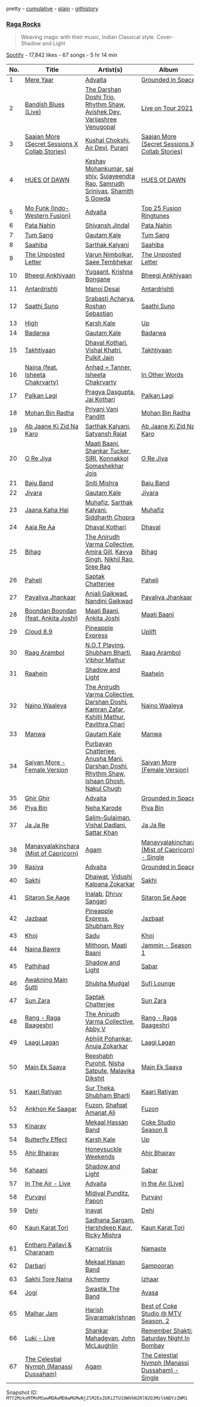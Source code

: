 pretty - [cumulative](/playlists/cumulative/37i9dQZF1DX8pmtpgsUtwS.md) - [plain](/playlists/plain/37i9dQZF1DX8pmtpgsUtwS) - [githistory](https://github.githistory.xyz/mackorone/spotify-playlist-archive/blob/main/playlists/plain/37i9dQZF1DX8pmtpgsUtwS)

### [Raga Rocks](https://open.spotify.com/playlist/37i9dQZF1DX8pmtpgsUtwS)

> Weaving magic with their music, Indian Classical style\. Cover\- Shadow and Light

[Spotify](https://open.spotify.com/user/spotify) - 17,842 likes - 67 songs - 5 hr 14 min

| No. | Title | Artist(s) | Album | Length |
|---|---|---|---|---|
| 1 | [Mere Yaar](https://open.spotify.com/track/1OUXH35gQqdsZzrdGEkqkN) | [Advaita](https://open.spotify.com/artist/4FMduZvsMYM69TKN3i0YRp) | [Grounded in Space](https://open.spotify.com/album/1yK7ntJYhALEey1VQTTrMw) | 3:45 |
| 2 | [Bandish Blues \(Live\)](https://open.spotify.com/track/3UAPWTHJrFE3WH5yGqiK9d) | [The Darshan Doshi Trio](https://open.spotify.com/artist/4cw437ehAoUfzyWoeSYzn7), [Rhythm Shaw](https://open.spotify.com/artist/15VQCxbC4rQp2ooxlkd40D), [Avishek Dey](https://open.spotify.com/artist/66ZhGsImLYamCk5CYirr8p), [Varijashree Venugopal](https://open.spotify.com/artist/59GUnH7f4NlLkxSxtNNt0i) | [Live on Tour 2021](https://open.spotify.com/album/4675BHgjXPBAvMi1VtY2oA) | 5:19 |
| 3 | [Saajan More \(Secret Sessions X Collab Stories\)](https://open.spotify.com/track/2mOZsknA6l7qTGDy8wELeU) | [Kushal Chokshi](https://open.spotify.com/artist/3O4inKp31pcolbyohgKuYa), [Air Devi](https://open.spotify.com/artist/49HEYP8DQrHDQmdBCU4MSD), [Purani](https://open.spotify.com/artist/0bnKXCAkZoRV3qmPrFMN30) | [Saajan More \(Secret Sessions X Collab Stories\)](https://open.spotify.com/album/3JjXXx7QML49r6T0WOUToC) | 1:54 |
| 4 | [HUES Of DAWN](https://open.spotify.com/track/0Vpe8MGbNeVD5dRIPY3gZa) | [Keshav Mohankumar](https://open.spotify.com/artist/5G29sllOnlnqJf5SGyEP1u), [sai shiv](https://open.spotify.com/artist/1bYiS5Rw8rpm8JxDoEUWga), [Sujayeendra Rao](https://open.spotify.com/artist/53sLC21LuaFVnLHAPk80FE), [Samrudh Srinivas](https://open.spotify.com/artist/5sm5js0tVo2wEgBVTmOwX7), [Shamith S Gowda](https://open.spotify.com/artist/5f7jMNBP9S7osyGl7wPz7i) | [HUES Of DAWN](https://open.spotify.com/album/3vbnOOJa9AL5DXz0zSSbOX) | 4:10 |
| 5 | [Mo Funk \(Indo\-Western Fusion\)](https://open.spotify.com/track/4C95pR86Pp1CiRDJQnGFWk) | [Advaita](https://open.spotify.com/artist/4FMduZvsMYM69TKN3i0YRp) | [Top 25 Fusion Ringtunes](https://open.spotify.com/album/1FNe4CLnDIwT9GBfxAIwJ1) | 1:39 |
| 6 | [Pata Nahin](https://open.spotify.com/track/6JclMezRpieefEcYchmSe5) | [Shivansh Jindal](https://open.spotify.com/artist/4jOKBnkdydJAPCmacFHDA9) | [Pata Nahin](https://open.spotify.com/album/2YIzspPB4PB1fb7JWc5qlj) | 3:29 |
| 7 | [Tum Sang](https://open.spotify.com/track/60uYhlD1Q5xJC4X1ThXgXl) | [Gautam Kale](https://open.spotify.com/artist/3u6Ygzg3VWXrHHIbgdp1CL) | [Tum Sang](https://open.spotify.com/album/5iFLWvbvg9JS5xy81LQHMl) | 3:04 |
| 8 | [Saahiba](https://open.spotify.com/track/72ZCskgfexMXQ7k9E0qx5l) | [Sarthak Kalyani](https://open.spotify.com/artist/33ZaVn459vwF8UVDS6sWxh) | [Saahiba](https://open.spotify.com/album/0Atpcs1HndL61F1zQO8BYV) | 4:54 |
| 9 | [The Unposted Letter](https://open.spotify.com/track/1xuLfcXNcA3J2qLZGFQ3kB) | [Varun Nimbolkar](https://open.spotify.com/artist/3dmI9UkzIOZZeHcdLJfXZs), [Saee Tembhekar](https://open.spotify.com/artist/3TJyCCTVwoTQo1FQ5xxuKm) | [The Unposted Letter](https://open.spotify.com/album/48hMn9wMVg6fRDYXCH06hY) | 4:14 |
| 10 | [Bheegi Ankhiyaan](https://open.spotify.com/track/2GO3WlGrxjrPvnAXyfrZwy) | [Yugaant](https://open.spotify.com/artist/5P4Ef7EYfb7QDjck05Invv), [Krishna Bongane](https://open.spotify.com/artist/31Lwc4zHeIfdjNcs30wxNC) | [Bheegi Ankhiyaan](https://open.spotify.com/album/0Uz86ubX2WUXDWlCTqdWvj) | 6:31 |
| 11 | [Antardrishti](https://open.spotify.com/track/4rNJBbAp5K7ZVcWuDohvbM) | [Manoj Desai](https://open.spotify.com/artist/7Kq8P0vYoCvqNQGvv1UjFn) | [Antardrishti](https://open.spotify.com/album/0lUBXdBbOGb5ztJdXSUd0M) | 4:32 |
| 12 | [Saathi Suno](https://open.spotify.com/track/1lFaXChk2zP7c07pI9Eq6L) | [Srabasti Acharya](https://open.spotify.com/artist/6NHoiPWSlDS9qUsjrQGmFz), [Roshan Sebastian](https://open.spotify.com/artist/72fjH95OAer1Y0g78l5QaM) | [Saathi Suno](https://open.spotify.com/album/3X5OxWtugyB7Yt1tyyg9qI) | 2:16 |
| 13 | [High](https://open.spotify.com/track/1ejKjr17tS1xJdfnUroTdK) | [Karsh Kale](https://open.spotify.com/artist/5KNQvpxpsSUsL8Mon7SjYn) | [Up](https://open.spotify.com/album/30f4bIRZBaGq5TalJs6D2S) | 2:46 |
| 14 | [Badarwa](https://open.spotify.com/track/7FkI3zkAGGL7q09PxpmpY4) | [Gautam Kale](https://open.spotify.com/artist/3u6Ygzg3VWXrHHIbgdp1CL) | [Badarwa](https://open.spotify.com/album/2IogLl0Rn9jq8Ru17JPihQ) | 3:44 |
| 15 | [Takhtiyaan](https://open.spotify.com/track/5CxjXzKKDLLLEWBLv3ZYP4) | [Dhaval Kothari](https://open.spotify.com/artist/2Nu84CgIbMyb8wgAg3xLEt), [Vishal Khatri](https://open.spotify.com/artist/2kfWvSySt6fmg9TDq9pB7z), [Pulkit Jain](https://open.spotify.com/artist/1XUV920NkslALtUg2Msk4U) | [Takhtiyaan](https://open.spotify.com/album/12aV5sB02tDuXWysxRucWE) | 4:11 |
| 16 | [Naina \(feat\. Isheeta Chakrvarty\)](https://open.spotify.com/track/3wfrzxr2n7RmtPakWCULys) | [Anhad + Tanner](https://open.spotify.com/artist/5V4PIa2khOUA4o5HUd5fhZ), [Isheeta Chakrvarty](https://open.spotify.com/artist/44hBrSWimAgWD5iqB16XId) | [In Other Words](https://open.spotify.com/album/3mL6fwYvMOzFSPdjFsOoso) | 5:31 |
| 17 | [Palkan Lagi](https://open.spotify.com/track/5n3WlH86m4OTnctsTv6JYM) | [Pragya Dasgupta](https://open.spotify.com/artist/4GYA4XRktJKOgy4ndFNcH9), [Jai Kothari](https://open.spotify.com/artist/7vZjmMk8cVIsJyeW5btZq4) | [Palkan Lagi](https://open.spotify.com/album/4oAiwIn4sXm8UTVtyPcpWg) | 2:49 |
| 18 | [Mohan Bin Radha](https://open.spotify.com/track/5uSh9y1mJ3oIZJv0VitrOX) | [Priyani Vani Panditt](https://open.spotify.com/artist/3ZjqqgZQ6iRWu3YZYISLB8) | [Mohan Bin Radha](https://open.spotify.com/album/2UQkdO6LhoeUUu0ex60FX1) | 3:19 |
| 19 | [Ab Jaane Ki Zid Na Karo](https://open.spotify.com/track/2XvA8l5nma3jDO5onG3skp) | [Sarthak Kalyani](https://open.spotify.com/artist/33ZaVn459vwF8UVDS6sWxh), [Satyansh Rajat](https://open.spotify.com/artist/2WvmxUMd2Pnekw7iHHyWLk) | [Ab Jaane Ki Zid Na Karo](https://open.spotify.com/album/1rmVytV1T9RRk8pr6jPsgd) | 3:01 |
| 20 | [O Re Jiya](https://open.spotify.com/track/2CJ20GYw7NJLd4PMABIIEL) | [Maati Baani](https://open.spotify.com/artist/07mqL75cnHcpiu3f8vKgYn), [Shankar Tucker](https://open.spotify.com/artist/1UUufrixCdzil1guLNM5JR), [SIRI](https://open.spotify.com/artist/41wifu6xToBViv1DGicbJj), [Konnakkol Somashekhar Jois](https://open.spotify.com/artist/12unLZAnBWkSY2W2Z0DDfx) | [O Re Jiya](https://open.spotify.com/album/4ar6dYD5PW028N2OsOh5Tn) | 4:22 |
| 21 | [Baju Band](https://open.spotify.com/track/6pygtqf5cO7uiy9kgbY8KD) | [Sniti Mishra](https://open.spotify.com/artist/1N1zYh2GCcsgr0E4UfcRy2) | [Baju Band](https://open.spotify.com/album/5c80mJiH3c7rKKQ7HVp49f) | 4:18 |
| 22 | [Jiyara](https://open.spotify.com/track/3wtUeVGw8hOlJCVRxtjtZY) | [Gautam Kale](https://open.spotify.com/artist/3u6Ygzg3VWXrHHIbgdp1CL) | [Jiyara](https://open.spotify.com/album/4jyfJKuTlSVfve70u1jUvv) | 2:36 |
| 23 | [Jaana Kaha Hai](https://open.spotify.com/track/6aHl7WFS38wYezyWHTdghb) | [Muhafiz](https://open.spotify.com/artist/6pwzflaMKjxNpkXFtaYZo9), [Sarthak Kalyani](https://open.spotify.com/artist/33ZaVn459vwF8UVDS6sWxh), [Siddharth Chopra](https://open.spotify.com/artist/0HIZoRSgTwczAwI7zTp7fx) | [Muhafiz](https://open.spotify.com/album/3i1b37UcMyjpG5vF5G3TMz) | 4:32 |
| 24 | [Aaja Re Aa](https://open.spotify.com/track/15NlM8OSlUW3GkuqYJjOVF) | [Dhaval Kothari](https://open.spotify.com/artist/2Nu84CgIbMyb8wgAg3xLEt) | [Dhaval](https://open.spotify.com/album/06ILXcoSTF1EPgrc7tjLHq) | 3:55 |
| 25 | [Bihag](https://open.spotify.com/track/5pcewCfXI5xVVdDsPQbi4g) | [The Anirudh Varma Collective](https://open.spotify.com/artist/3bD7WaIwFeJMNv8smNGODB), [Amira Gill](https://open.spotify.com/artist/3ZW8Uj45dj58KkgqkFBLIS), [Kavya Singh](https://open.spotify.com/artist/3wfNDxeCBMNpbxBhKOk6rm), [Nikhil Rao](https://open.spotify.com/artist/6OSQbUN4wMOyMEEBsG5u5S), [Sree Rag](https://open.spotify.com/artist/5tDlXhji6JOZh7wTiWK3h5) | [Bihag](https://open.spotify.com/album/3K2vEVbx5qQ3I4PYTWPdKy) | 5:53 |
| 26 | [Paheli](https://open.spotify.com/track/4eo3ayeUmwkuLTWpVMONQW) | [Saptak Chatterjee](https://open.spotify.com/artist/7rcHjaw38oHqxTjwQUnlRc) | [Paheli](https://open.spotify.com/album/7MWI2JOWQ0imHeZdxnJv8W) | 5:24 |
| 27 | [Payaliya Jhankaar](https://open.spotify.com/track/0BOGGFXTMfUOfxrasa41hs) | [Anjali Gaikwad](https://open.spotify.com/artist/0moRS5SepzNxum0J5tpL1f), [Nandini Gaikwad](https://open.spotify.com/artist/78VN7vMgRbDesA3bL7Aokq) | [Payaliya Jhankaar](https://open.spotify.com/album/3WMKCc5jI7aYnxJEgwwMkn) | 6:05 |
| 28 | [Boondan Boondan \(feat\. Ankita Joshi\)](https://open.spotify.com/track/5Nhvabw21YaRwoFwEZr3Uu) | [Maati Baani](https://open.spotify.com/artist/07mqL75cnHcpiu3f8vKgYn), [Ankita Joshi](https://open.spotify.com/artist/6nXrB6fb3HwgMXYZ8VNmhS) | [Maati Baani](https://open.spotify.com/album/3ouYJEEpLO73hey4E943zf) | 4:33 |
| 29 | [Cloud 8.9](https://open.spotify.com/track/6WWHC3W4wFROHcZXfuHBjG) | [Pineapple Express](https://open.spotify.com/artist/68l0QuZV2CAaQqXP4o75fn) | [Uplift](https://open.spotify.com/album/7CbP0jtXR00EFqdBNfh6zy) | 3:00 |
| 30 | [Raag Arambol](https://open.spotify.com/track/7MWBLeU484rgu2KlDWoNca) | [N.O.T Playing](https://open.spotify.com/artist/0KYq0CgrsDybHfbLn4LWzv), [Shubham Bharti](https://open.spotify.com/artist/2UyCgL8Z7Y1wANtfzFVyHw), [Vibhor Mathur](https://open.spotify.com/artist/0dTOWWinij8WFStgZyYqKz) | [Raag Arambol](https://open.spotify.com/album/2lR2SKMpG4d8Tkf5uFsu60) | 4:58 |
| 31 | [Raahein](https://open.spotify.com/track/7CHGpAMZ4RuPXaZ0C811Ur) | [Shadow and Light](https://open.spotify.com/artist/6BG3rlgfBM8V8JStjm7IFa) | [Raahein](https://open.spotify.com/album/0C4I8cU0oiUgDjjtWzX9SX) | 4:37 |
| 32 | [Naino Waaleya](https://open.spotify.com/track/6oJ9HiQGjmjEMf157zglf0) | [The Anirudh Varma Collective](https://open.spotify.com/artist/3bD7WaIwFeJMNv8smNGODB), [Darshan Doshi](https://open.spotify.com/artist/3X4vjJ8zC0OF2CkqB44oMy), [Kamran Zafar](https://open.spotify.com/artist/5iISEVX6J6kZSocxtQ7des), [Kshitij Mathur](https://open.spotify.com/artist/3uEgR0xZor4ATrvzzynAls), [Pavithra Chari](https://open.spotify.com/artist/16IvLiMrXTMDCT1o2btRrG) | [Naino Waaleya](https://open.spotify.com/album/2tmCNfe8BxiPjseRmiY723) | 6:27 |
| 33 | [Manwa](https://open.spotify.com/track/1hGwx6Sr7kzdycdPBoIQ2C) | [Gautam Kale](https://open.spotify.com/artist/3u6Ygzg3VWXrHHIbgdp1CL) | [Manwa](https://open.spotify.com/album/1VcBUBWM2GZZZhBWMo3ZNZ) | 3:59 |
| 34 | [Saiyan More \- Female Version](https://open.spotify.com/track/13TufNYTciiuhpKu0opjTm) | [Purbayan Chatterjee](https://open.spotify.com/artist/7cOq32s7XaaDAgYnMp7aPW), [Anusha Mani](https://open.spotify.com/artist/03yzClwzHK7M7wiQMQixry), [Darshan Doshi](https://open.spotify.com/artist/3X4vjJ8zC0OF2CkqB44oMy), [Rhythm Shaw](https://open.spotify.com/artist/15VQCxbC4rQp2ooxlkd40D), [Ishaan Ghosh](https://open.spotify.com/artist/6wyqjy0sSEo1nosRslokLL), [Nakul Chugh](https://open.spotify.com/artist/1xYJFWslO6jDXRaIC3Q20V) | [Saiyan More \(Female Version\)](https://open.spotify.com/album/2NFDkcUM8JXfdgkMDodbGM) | 6:26 |
| 35 | [Ghir Ghir](https://open.spotify.com/track/56iw7QosAXwrOfu5WLQNSe) | [Advaita](https://open.spotify.com/artist/4FMduZvsMYM69TKN3i0YRp) | [Grounded in Space](https://open.spotify.com/album/1yK7ntJYhALEey1VQTTrMw) | 5:05 |
| 36 | [Piya Bin](https://open.spotify.com/track/4YywWFs8sY6RTmrG6LtLbS) | [Neha Karode](https://open.spotify.com/artist/4GUWRLqQ58vGlU9aIfC9QN) | [Piya Bin](https://open.spotify.com/album/3zE8ltqvpzow4RixaSewqD) | 3:42 |
| 37 | [Ja Ja Re](https://open.spotify.com/track/7fVYiLYOph8btMb6BxCTZP) | [Salim–Sulaiman](https://open.spotify.com/artist/6ohaQzKaXrobAL8paLSaxq), [Vishal Dadlani](https://open.spotify.com/artist/6CXEwIaXYfVJ84biCxqc9k), [Sattar Khan](https://open.spotify.com/artist/0wART8J53ZbpAN7kFqkqjn) | [Ja Ja Re](https://open.spotify.com/album/52U7TP7dILVI4hue1faGh2) | 3:42 |
| 38 | [Manavyalakinchara \(Mist of Capricorn\)](https://open.spotify.com/track/7AT9jIs9H7tFjxEXmilL94) | [Agam](https://open.spotify.com/artist/4DHXXUP4qza7DacDKVT23G) | [Manavyalakinchara \(Mist of Capricorn\) \- Single](https://open.spotify.com/album/2XK1UiouCCaYULpvuwn1WR) | 5:49 |
| 39 | [Rasiya](https://open.spotify.com/track/4GdSydpo68O9XnTnnmSntO) | [Advaita](https://open.spotify.com/artist/4FMduZvsMYM69TKN3i0YRp) | [Grounded in Space](https://open.spotify.com/album/1yK7ntJYhALEey1VQTTrMw) | 5:38 |
| 40 | [Sakhi](https://open.spotify.com/track/1nlgs8u9AEoIljf13DBWnQ) | [Dhaiwat](https://open.spotify.com/artist/0MDNPCoSJLI4iBkIFBTnob), [Vidushi Kalpana Zokarkar](https://open.spotify.com/artist/12r2xD99LYO5hrilYhAFXV) | [Sakhi](https://open.spotify.com/album/3iRKkWNQQ2EnnAA5jA4sAZ) | 4:19 |
| 41 | [Sitaron Se Aage](https://open.spotify.com/track/5w6Re5qMoUThE3kXkCq6qq) | [Inalab](https://open.spotify.com/artist/1V35EvdYcs0Z1cWvnWuyVf), [Dhruv Sangari](https://open.spotify.com/artist/6VGfXWL2EDRPXa6BcfuCyO) | [Sitaron Se Aage](https://open.spotify.com/album/2ugD3VcnOuY42pKSduQyDG) | 4:02 |
| 42 | [Jazbaat](https://open.spotify.com/track/5KPgdiXBqZeMKn3LSkNV8S) | [Pineapple Express](https://open.spotify.com/artist/68l0QuZV2CAaQqXP4o75fn), [Shubham Roy](https://open.spotify.com/artist/6yon1QQ3G3GGhK8g67F7Io) | [Jazbaat](https://open.spotify.com/album/02WsvCMmNNPnsQLToOKMdL) | 5:46 |
| 43 | [Khoj](https://open.spotify.com/track/3aButYpzDGkf4yv1PzvKyZ) | [Sadu](https://open.spotify.com/artist/7nIyYYhfmY8GwrzqfjqKor) | [Khoj](https://open.spotify.com/album/04K7vDU9bd1RIfsQc1RgJm) | 4:39 |
| 44 | [Naina Bawre](https://open.spotify.com/track/2AdjRQ1xp5volT2wj2DfOq) | [Mithoon](https://open.spotify.com/artist/09UmIX92EUH9hAK4bxvHx6), [Maati Baani](https://open.spotify.com/artist/07mqL75cnHcpiu3f8vKgYn) | [Jammin \- Season 1](https://open.spotify.com/album/2TOpxaq3s212H86RbwKx4z) | 4:51 |
| 45 | [Pathjhad](https://open.spotify.com/track/5yuzt5Ib1KhOCxBLKhaeol) | [Shadow and Light](https://open.spotify.com/artist/6BG3rlgfBM8V8JStjm7IFa) | [Sabar](https://open.spotify.com/album/44gFbG7mWYc4u0lENFlQSY) | 4:14 |
| 46 | [Awakning Main Sutti](https://open.spotify.com/track/0LnhLRxbd7xu9WHQEAaFT9) | [Shubha Mudgal](https://open.spotify.com/artist/1cXjeY6DeuvHqOLioXcHZk) | [Sufi Lounge](https://open.spotify.com/album/7KaaYMtqk9kbtlIHdV8cmH) | 6:14 |
| 47 | [Sun Zara](https://open.spotify.com/track/7DyPHqF9CMwJR91bLz9asc) | [Saptak Chatterjee](https://open.spotify.com/artist/7rcHjaw38oHqxTjwQUnlRc) | [Sun Zara](https://open.spotify.com/album/3XMI944U1p5kewsygWhA50) | 5:23 |
| 48 | [Rang \- Raga Baageshri](https://open.spotify.com/track/2L5XVJGJBrDmG7W8ImYvwZ) | [The Anirudh Varma Collective](https://open.spotify.com/artist/3bD7WaIwFeJMNv8smNGODB), [Abby V](https://open.spotify.com/artist/73VDhvYEhL7FbnDPaNTUmX) | [Rang \- Raga Baageshri](https://open.spotify.com/album/1YsrnSEmy0IKl851qSY7fm) | 6:38 |
| 49 | [Laagi Lagan](https://open.spotify.com/track/1lC0VabWt3G9jSm3tLnh7B) | [Abhijit Pohankar](https://open.spotify.com/artist/04FGMCgYEvpf6my4V7ltxY), [Anuja Zokarkar](https://open.spotify.com/artist/41nGHynGUDOWMtq9aiIJpE) | [Laagi Lagan](https://open.spotify.com/album/0pe7KWucbu7xaHnjeq1mNY) | 4:15 |
| 50 | [Main Ek Saaya](https://open.spotify.com/track/198JS19D86t3HzphIFF7DB) | [Reeshabh Purohit](https://open.spotify.com/artist/0fCayDnRBfH5Skewe8os7E), [Nisha Satpute](https://open.spotify.com/artist/4F0EXuNCrBbH7l5F10jomr), [Malavika Dikshit](https://open.spotify.com/artist/4xZNsY7nYoZZy6xp752Ohe) | [Main Ek Saaya](https://open.spotify.com/album/2n0wqhNOk5l0CditUWJj01) | 4:56 |
| 51 | [Kaari Ratiyan](https://open.spotify.com/track/61HmBLqgmXZ3OD5VbJJonJ) | [Sur Theka](https://open.spotify.com/artist/3S4wZE6TszUWEKsKpHwM4c), [Shubham Bharti](https://open.spotify.com/artist/6Eg7ybH9CngAoprNXJCi4s) | [Kaari Ratiyan](https://open.spotify.com/album/7kFY7FBVmrkJDSelKXxC36) | 5:39 |
| 52 | [Ankhon Ke Saagar](https://open.spotify.com/track/3DnaAKpexBd35Jwdk63Go6) | [Fuzon](https://open.spotify.com/artist/2yE29no7fHNeyPRIIiwaJ4), [Shafqat Amanat Ali](https://open.spotify.com/artist/5SuRAj1A9FEHj5NxS86YAm) | [Fuzon](https://open.spotify.com/album/2Rywbx5yGiaZfvwDilTSZS) | 5:43 |
| 53 | [Kinaray](https://open.spotify.com/track/3chvS4B3KaT7wCyoVLO88I) | [Mekaal Hassan Band](https://open.spotify.com/artist/0XSTzPae7xbdt1ZH0fbpZR) | [Coke Studio Season 8](https://open.spotify.com/album/2CRqrw12XjBt4z9LI5LhH7) | 4:21 |
| 54 | [Butterfly Effect](https://open.spotify.com/track/3ShRnMuzOl0lXPRs7AidZ0) | [Karsh Kale](https://open.spotify.com/artist/5KNQvpxpsSUsL8Mon7SjYn) | [Up](https://open.spotify.com/album/30f4bIRZBaGq5TalJs6D2S) | 4:22 |
| 55 | [Ahir Bhairav](https://open.spotify.com/track/3izOUe13B7GBFb181eKujB) | [Honeysuckle Weekends](https://open.spotify.com/artist/30Jmjb5tjtHwwAX51M2yn2) | [Ahir Bhairav](https://open.spotify.com/album/0WrdiH1EH8dv7DMf1HieYW) | 5:39 |
| 56 | [Kahaani](https://open.spotify.com/track/6z0iNZXZ7xEwjQf6SXDH8P) | [Shadow and Light](https://open.spotify.com/artist/6BG3rlgfBM8V8JStjm7IFa) | [Sabar](https://open.spotify.com/album/44gFbG7mWYc4u0lENFlQSY) | 4:20 |
| 57 | [In The Air \- Live](https://open.spotify.com/track/6cPVvyzI5HSfzgYp9sQRw6) | [Advaita](https://open.spotify.com/artist/4FMduZvsMYM69TKN3i0YRp) | [In the Air \(Live\)](https://open.spotify.com/album/4FO7sPSNKBYaE9rXrU9jAH) | 6:53 |
| 58 | [Purvayi](https://open.spotify.com/track/5poTkPZvxROL3RtuxRVtBU) | [Midival Punditz](https://open.spotify.com/artist/7GmnD2XZleQw8PPzRJV7FY), [Papon](https://open.spotify.com/artist/2FPwX3Gh0w4Qr1v3zSTtcT) | [Purvayi](https://open.spotify.com/album/1O5bf4Rfj1Yhz2tq6lPmAp) | 5:10 |
| 59 | [Dehi](https://open.spotify.com/track/3dcxfK2dv5Wx41biEuRiZd) | [Inayat](https://open.spotify.com/artist/5jbBzjNgAiqpsNEOmOP448) | [Dehi](https://open.spotify.com/album/3JwEPc7W3rVTRv0rfHaHw5) | 4:33 |
| 60 | [Kaun Karat Tori](https://open.spotify.com/track/5PtXYu9VicndmpxSlBBJiE) | [Sadhana Sargam](https://open.spotify.com/artist/1HGMG8RHvcu1mfdM9MeTek), [Harshdeep Kaur](https://open.spotify.com/artist/3xU8YsNNkmWSPewlB18NUz), [Ricky Mishra](https://open.spotify.com/artist/7mYlkjAhTUxmsmhaQdM9wE) | [Kaun Karat Tori](https://open.spotify.com/album/0Etxqxv754zfzSmIIDCI3S) | 4:57 |
| 61 | [Entharo Pallavi & Charanam](https://open.spotify.com/track/4RIsoFzJNlHPhDso4oN2wF) | [Karnatriix](https://open.spotify.com/artist/0rhuXpjseoAieJYuBKQwR6) | [Namaste](https://open.spotify.com/album/1gXEGqRmzf1wIdefis4hKi) | 4:54 |
| 62 | [Darbari](https://open.spotify.com/track/20bzZEYSjIxfyUUW1McxNC) | [Mekaal Hasan Band](https://open.spotify.com/artist/2uU2C4SNKcHqBzPjRrBvVy) | [Sampooran](https://open.spotify.com/album/21MMf1Nv9iD4XVkLf91TQl) | 5:16 |
| 63 | [Sakhi Tore Naina](https://open.spotify.com/track/2lY5KsyD4zAHE0c3VjQx1o) | [Alchemy](https://open.spotify.com/artist/3wtbgKMLTqcBw9vDjbyDLP) | [Izhaar](https://open.spotify.com/album/2zJyzV6ipeDC3ljFOWmYND) | 4:37 |
| 64 | [Jogi](https://open.spotify.com/track/0h0gWburhWxIhV9h7kyX3l) | [Swastik The Band](https://open.spotify.com/artist/740SYcL7Hl2TatDM2wYV8V) | [Avasa](https://open.spotify.com/album/07iHCQyQ69gc8c13fdmqhh) | 6:16 |
| 65 | [Malhar Jam](https://open.spotify.com/track/3r3CObkpZZZdE3ku4cAETG) | [Harish Sivaramakrishnan](https://open.spotify.com/artist/3B3pVT24J4ROpfNDEqmEt2) | [Best of Coke Studio @ MTV Season, 2](https://open.spotify.com/album/1GIBAN61IL1pabms1VRRHK) | 6:08 |
| 66 | [Luki \- Live](https://open.spotify.com/track/6ZtmKFdnEqyRaOcMKwWRsA) | [Shankar Mahadevan](https://open.spotify.com/artist/1SJOL9HJ08YOn92lFcYf8a), [John McLaughlin](https://open.spotify.com/artist/4v0R1feRiuCDch7aAheVhY) | [Remember Shakti: Saturday Night In Bombay](https://open.spotify.com/album/6qD0dBDPOasER1sWmfLjuZ) | 5:38 |
| 67 | [The Celestial Nymph \(Manassi Dussaham\)](https://open.spotify.com/track/3oN3Ko3rSGszXL8VCYAS5p) | [Agam](https://open.spotify.com/artist/4DHXXUP4qza7DacDKVT23G) | [The Celestial Nymph \(Manassi Dussaham\) \- Single](https://open.spotify.com/album/0QIlgq2GR8jTthBkdsGDft) | 8:31 |

Snapshot ID: `MTY2MzkxMTMxMSwwMDAwMDAwMGMwNjZlM2ExZGRiZTU1OWVkN2RlN2Q3MzlkNDYzZWM1`
